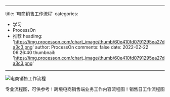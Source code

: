 
---
title: '电商销售工作流程'
categories: 
 - 学习
 - ProcessOn
 - 推荐
headimg: 'https://img.processon.com/chart_image/thumb/60e410fd0791295ea27da3c3.png'
author: ProcessOn
comments: false
date: 2022-02-22 06:26:40
thumbnail: 'https://img.processon.com/chart_image/thumb/60e410fd0791295ea27da3c3.png'
---

<div>   
<img class="thumb" alt="电商销售工作流程" src="https://img.processon.com/chart_image/thumb/60e410fd0791295ea27da3c3.png" referrerpolicy="no-referrer">
<p>专业流程图，可供参考！跨境电商销售端业务工作内容流程图！销售日工作流程图</p>  
</div>
            